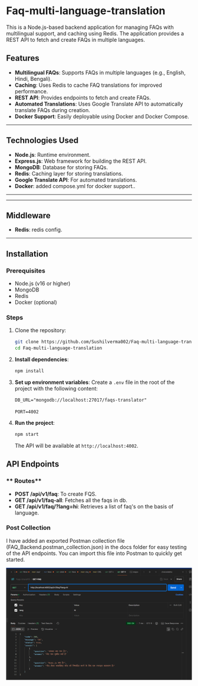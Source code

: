 # Faq-multi-language-translation

This is a Node.js-based backend application for managing FAQs with multilingual support, and caching using Redis. The application provides a REST API to fetch and create FAQs in multiple languages.

## **Features**

- **Multilingual FAQs**: Supports FAQs in multiple languages (e.g., English, Hindi, Bengali).
- **Caching**: Uses Redis to cache FAQ translations for improved performance.
- **REST API**: Provides endpoints to fetch and create FAQs.
- **Automated Translations**: Uses Google Translate API to automatically translate FAQs during creation.
- **Docker Support**: Easily deployable using Docker and Docker Compose.

---

## **Technologies Used**

- **Node.js**: Runtime environment.
- **Express.js**: Web framework for building the REST API.
- **MongoDB**: Database for storing FAQs.
- **Redis**: Caching layer for storing translations.
- **Google Translate API**: For automated translations.
- **Docker**: added compose.yml for docker support..

---

---

## **Middleware**

- **Redis**: redis config.

---

## **Installation**

### Prerequisites

- Node.js (v16 or higher)
- MongoDB
- Redis
- Docker (optional)

### Steps

1. Clone the repository:

   ```bash
   git clone https://github.com/Sushilverma002/Faq-multi-language-translation.git
   cd Faq-multi-language-translation

   ```

2. **Install dependencies**:

   ```bash
   npm install
   ```

3. **Set up environment variables**:
   Create a `.env` file in the root of the project with the following content:

   ```
   DB_URL="mongodb://localhost:27017/faqs-translator"

   PORT=4002

   ```

4. **Run the project**:
   ```bash
   npm start
   ```
   The API will be available at `http://localhost:4002`.

## **API Endpoints**

### ** Routes**

- **POST /api/v1/faq**: To create FQS.
- **GET /api/v1/faq-all**: Fetches all the faqs in db.
- **GET /api/v1/faq/?lang=hi**: Retrieves a list of faq's on the basis of language.

### Post Collection

I have added an exported Postman collection file (FAQ_Backend.postman_collection.json) in the docs folder for easy testing of the API endpoints. You can import this file into Postman to quickly get started.

![alt text](image.png)
